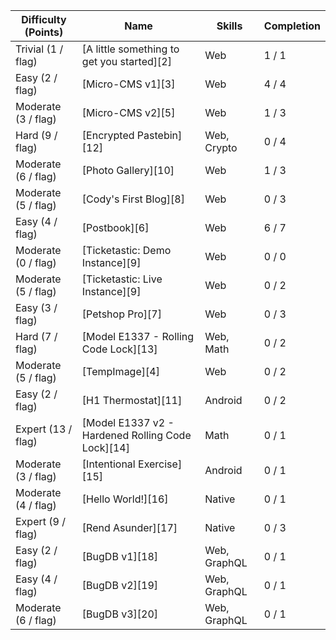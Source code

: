 | Difficulty (Points) |	Name                                              | Skills       | Completion |
| ------------------- | ------------------------------------------------- | ------------ | ---------- |
| Trivial (1 / flag)  | [A little something to get you started][2]        | Web          | 1 / 1      |
| Easy (2 / flag)     | [Micro-CMS v1][3]                                 | Web          | 4 / 4      |
| Moderate (3 / flag) | [Micro-CMS v2][5]                                 | Web          | 1 / 3      |
| Hard (9 / flag)     | [Encrypted Pastebin][12]                          | Web, Crypto  | 0 / 4      |
| Moderate (6 / flag) | [Photo Gallery][10]                               | Web          | 1 / 3      |
| Moderate (5 / flag) | [Cody's First Blog][8]                            | Web          | 0 / 3      |
| Easy (4 / flag)     | [Postbook][6]                                     | Web          | 6 / 7      |
| Moderate (0 / flag) | [Ticketastic: Demo Instance][9]                   | Web          | 0 / 0      |
| Moderate (5 / flag) | [Ticketastic: Live Instance][9]                   | Web          | 0 / 2      |
| Easy (3 / flag)     | [Petshop Pro][7]                                  | Web          | 0 / 3      |
| Hard (7 / flag)     | [Model E1337 - Rolling Code Lock][13]             | Web, Math    | 0 / 2      |
| Moderate (5 / flag) | [TempImage][4]                                    | Web          | 0 / 2      |
| Easy (2 / flag)     | [H1 Thermostat][11]                               | Android      | 0 / 2      |
| Expert (13 / flag)  | [Model E1337 v2 - Hardened Rolling Code Lock][14] | Math         | 0 / 1      |
| Moderate (3 / flag) | [Intentional Exercise][15]                        | Android      | 0 / 1      |
| Moderate (4 / flag) | [Hello World!][16]                                | Native       | 0 / 1      |
| Expert (9 / flag)   | [Rend Asunder][17]                                | Native       | 0 / 3      |
| Easy (2 / flag)     | [BugDB v1][18]                                    | Web, GraphQL | 0 / 1      |
| Easy (4 / flag)     | [BugDB v2][19]                                    | Web, GraphQL | 0 / 1      |
| Moderate (6 / flag) | [BugDB v3][20]                                    | Web, GraphQL | 0 / 1      |
